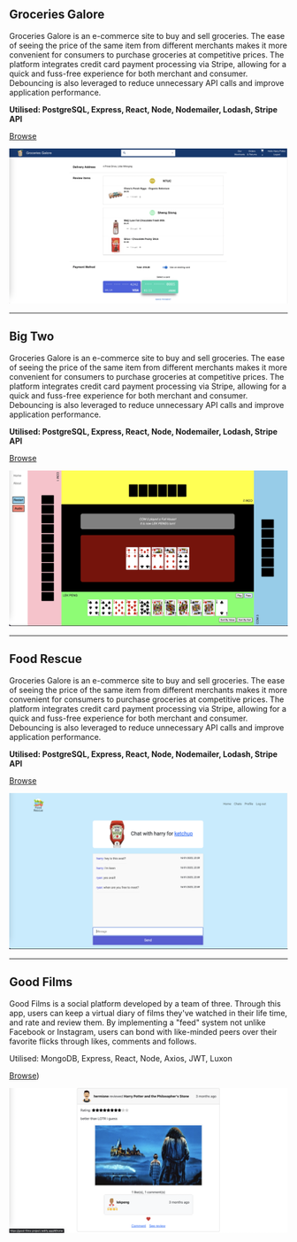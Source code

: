 ## Groceries Galore

<p> Groceries Galore is an e-commerce site to buy and sell groceries. The ease of seeing the price of the same item from different merchants makes it more convenient for consumers to purchase groceries at competitive prices. The platform integrates credit card payment processing via Stripe, allowing for a quick and fuss-free experience for both merchant and consumer. Debouncing is also leveraged to reduce unnecessary API calls and improve application performance. </p>

**Utilised: PostgreSQL, Express, React, Node, Nodemailer, Lodash, Stripe API**

[Browse](https://groceries-galore.netlify.app)

<img src="images/groceries-galore.png"/>

---
## Big Two

<p> Groceries Galore is an e-commerce site to buy and sell groceries. The ease of seeing the price of the same item from different merchants makes it more convenient for consumers to purchase groceries at competitive prices. The platform integrates credit card payment processing via Stripe, allowing for a quick and fuss-free experience for both merchant and consumer. Debouncing is also leveraged to reduce unnecessary API calls and improve application performance. </p>

**Utilised: PostgreSQL, Express, React, Node, Nodemailer, Lodash, Stripe API**

[Browse](https://lekpeng.github.io/big-2/)

<img src="images/big-two.png"/>

---
## Food Rescue

<p> Groceries Galore is an e-commerce site to buy and sell groceries. The ease of seeing the price of the same item from different merchants makes it more convenient for consumers to purchase groceries at competitive prices. The platform integrates credit card payment processing via Stripe, allowing for a quick and fuss-free experience for both merchant and consumer. Debouncing is also leveraged to reduce unnecessary API calls and improve application performance. </p>

**Utilised: PostgreSQL, Express, React, Node, Nodemailer, Lodash, Stripe API**

[Browse](https://food-rescue.onrender.com)

<img src="images/food-rescue.png"/>

---
## Good Films

<p> Good Films is a social platform developed by a team of three. Through this app, users can keep a virtual diary of films they've watched in their life time, and rate and review them. By implementing a "feed" system not unlike Facebook or Instagram, users can bond with like-minded peers over their favorite flicks through likes, comments and follows. </p>

Utilised: MongoDB, Express, React, Node, Axios, JWT, Luxon

[Browse](good-films-project.netlify.app))

<img src="images/good-films.png"/>
